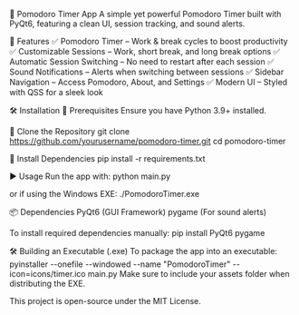 📌 Pomodoro Timer App
A simple yet powerful Pomodoro Timer built with PyQt6, featuring a clean UI, session tracking, and sound alerts.

🚀 Features
✅ Pomodoro Timer – Work & break cycles to boost productivity
✅ Customizable Sessions – Work, short break, and long break options
✅ Automatic Session Switching – No need to restart after each session
✅ Sound Notifications – Alerts when switching between sessions
✅ Sidebar Navigation – Access Pomodoro, About, and Settings
✅ Modern UI – Styled with QSS for a sleek look

🛠 Installation
🔹 Prerequisites
Ensure you have Python 3.9+ installed.

🔹 Clone the Repository
git clone https://github.com/yourusername/pomodoro-timer.git
cd pomodoro-timer

🔹 Install Dependencies
pip install -r requirements.txt

▶️ Usage
Run the app with:
python main.py

or if using the Windows EXE:
./PomodoroTimer.exe

📦 Dependencies
PyQt6 (GUI Framework)
pygame (For sound alerts)

To install required dependencies manually:
pip install PyQt6 pygame

🛠 Building an Executable (.exe)
To package the app into an executable:
pyinstaller --onefile --windowed --name "PomodoroTimer" --icon=icons/timer.ico main.py
Make sure to include your assets folder when distributing the EXE.

This project is open-source under the MIT License.


